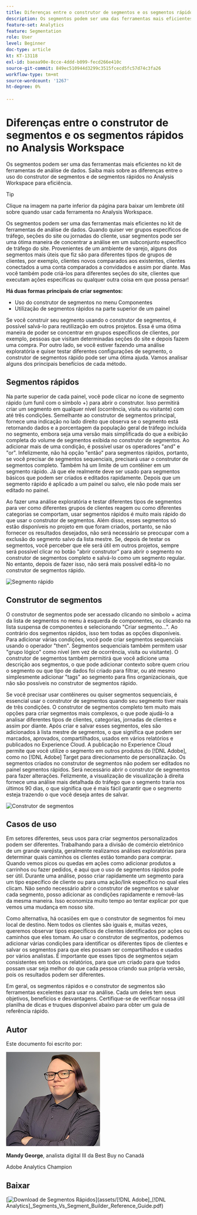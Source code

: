 ```yaml
---
title: Diferenças entre o construtor de segmentos e os segmentos rápidos no Analysis Workspace
description: Os segmentos podem ser uma das ferramentas mais eficientes no kit de ferramentas de análise de dados. Saiba mais sobre as diferenças entre o uso do construtor de segmentos e de segmentos rápidos no Analysis Workspace para eficiência.
feature-set: Analytics
feature: Segmentation
role: User
level: Beginner
doc-type: article
kt: KT-13118
exl-id: baeaa90e-8cce-4ddd-b099-fecd266e410c
source-git-commit: 849ec510944d3299c3515fcecd5fc57d74c3fa26
workflow-type: tm+mt
source-wordcount: '1267'
ht-degree: 0%

---
```


# Diferenças entre o construtor de segmentos e os segmentos rápidos no Analysis Workspace

Os segmentos podem ser uma das ferramentas mais eficientes no kit de ferramentas de análise de dados. Saiba mais sobre as diferenças entre o uso do construtor de segmentos e de segmentos rápidos no Analysis Workspace para eficiência.

>[!TIP]
>
> Clique na imagem na parte inferior da página para baixar um lembrete útil sobre quando usar cada ferramenta no Analysis Workspace.

Os segmentos podem ser uma das ferramentas mais eficientes no kit de ferramentas de análise de dados. Quando quiser ver grupos específicos de tráfego, seções do site ou jornadas do cliente, usar segmentos pode ser uma ótima maneira de concentrar a análise em um subconjunto específico de tráfego do site. Provenientes de um ambiente de varejo, alguns dos segmentos mais úteis que fiz são para diferentes tipos de grupos de clientes, por exemplo, clientes novos comparados aos existentes, clientes conectados a uma conta comparados a convidados e assim por diante. Mas você também pode criá-los para diferentes seções do site, clientes que executam ações específicas ou qualquer outra coisa em que possa pensar!

**Há duas formas principais de criar segmentos:**

* Uso do construtor de segmentos no menu Componentes
* Utilização de segmentos rápidos na parte superior de um painel

Se você construir seu segmento usando o construtor de segmentos, é possível salvá-lo para reutilização em outros projetos. Essa é uma ótima maneira de poder se concentrar em grupos específicos de clientes, por exemplo, pessoas que visitam determinadas seções do site e depois fazem uma compra. Por outro lado, se você estiver fazendo uma análise exploratória e quiser testar diferentes configurações de segmento, o construtor de segmentos rápido pode ser uma ótima ajuda. Vamos analisar alguns dos principais benefícios de cada método.

## Segmentos rápidos

Na parte superior de cada painel, você pode clicar no ícone de segmento rápido (um funil com o símbolo +) para abrir o construtor. Isso permitirá criar um segmento em qualquer nível (ocorrência, visita ou visitante) com até três condições. Semelhante ao construtor de segmentos principal, fornece uma indicação no lado direito que observa se o segmento está retornando dados e a porcentagem da população geral de tráfego incluída no segmento, embora seja uma versão mais simplificada do que a exibição completa do volume de segmentos exibida no construtor de segmentos. Ao adicionar mais de uma condição, é possível usar os operadores &quot;and&quot; e &quot;or&quot;. Infelizmente, não há opção &quot;então&quot; para segmentos rápidos, portanto, se você precisar de segmentos sequenciais, precisará usar o construtor de segmentos completo. Também há um limite de um contêiner em um segmento rápido. Já que ele realmente deve ser usado para segmentos básicos que podem ser criados e editados rapidamente. Depois que um segmento rápido é aplicado a um painel ou salvo, ele não pode mais ser editado no painel.

Ao fazer uma análise exploratória e testar diferentes tipos de segmentos para ver como diferentes grupos de clientes reagem ou como diferentes categorias se comportam, usar segmentos rápidos é muito mais rápido do que usar o construtor de segmentos. Além disso, esses segmentos só estão disponíveis no projeto em que foram criados, portanto, se não fornecer os resultados desejados, não será necessário se preocupar com a exclusão do segmento salvo da lista mestre. Se, depois de testar os segmentos, você perceber que ele será útil em outros projetos, sempre será possível clicar no botão &quot;abrir construtor&quot; para abrir o segmento no construtor de segmentos completo e salvá-lo como um segmento regular. No entanto, depois de fazer isso, não será mais possível editá-lo no construtor de segmentos rápido.

![Segmento rápido](assets/quick-segement.png)

## Construtor de segmentos

O construtor de segmentos pode ser acessado clicando no símbolo + acima da lista de segmentos no menu à esquerda de componentes, ou clicando na lista suspensa de componentes e selecionando &quot;Criar segmento...&quot;. Ao contrário dos segmentos rápidos, isso tem todas as opções disponíveis. Para adicionar várias condições, você pode criar segmentos sequenciais usando o operador &quot;then&quot;. Segmentos sequenciais também permitem usar &quot;grupo lógico&quot; como nível (em vez de ocorrência, visita ou visitante). O construtor de segmentos também permitirá que você adicione uma descrição aos segmentos, o que pode adicionar contexto sobre quem criou o segmento ou que tipo de dados foi criado para filtrar, ou até mesmo simplesmente adicionar &quot;tags&quot; ao segmento para fins organizacionais, que não são possíveis no construtor de segmentos rápido.

Se você precisar usar contêineres ou quiser segmentos sequenciais, é essencial usar o construtor de segmentos quando seu segmento tiver mais de três condições. O construtor de segmentos completo tem muito mais opções para criar segmentos mais complexos, o que pode ajudá-lo a analisar diferentes tipos de clientes, categorias, jornadas de clientes e assim por diante. Após criar e salvar esses segmentos, eles são adicionados à lista mestre de segmentos, o que significa que podem ser marcados, aprovados, compartilhados, usados em vários relatórios e publicados no Experience Cloud. A publicação no Experience Cloud permite que você utilize o segmento em outros produtos do [!DNL Adobe], como no [!DNL Adobe] Target para direcionamento de personalização. Os segmentos criados no construtor de segmentos não podem ser editados no painel segmentos rápidos. Será necessário abrir o construtor de segmentos para fazer alterações. Felizmente, a visualização de visualização à direita fornece uma análise mais detalhada do tráfego que o segmento traria nos últimos 90 dias, o que significa que é mais fácil garantir que o segmento esteja trazendo o que você deseja antes de salvar.

![Construtor de segmentos](assets/segment-builder-quick.png)

## Casos de uso

Em setores diferentes, seus usos para criar segmentos personalizados podem ser diferentes. Trabalhando para a divisão de comércio eletrônico de um grande varejista, geralmente realizamos análises exploratórias para determinar quais caminhos os clientes estão tomando para comprar. Quando vemos picos ou quedas em ações como adicionar produtos a carrinhos ou fazer pedidos, é aqui que o uso de segmentos rápidos pode ser útil. Durante uma análise, posso criar rapidamente um segmento para um tipo específico de cliente ou para uma ação/link específico no qual eles clicam. Não sendo necessário abrir o construtor de segmentos e salvar cada segmento, posso adicionar as condições rapidamente e removê-las da mesma maneira. Isso economiza muito tempo ao tentar explicar por que vemos uma mudança em nosso site.

Como alternativa, há ocasiões em que o construtor de segmentos foi meu local de destino. Nem todos os clientes são iguais e, muitas vezes, queremos observar tipos específicos de clientes identificados por ações ou caminhos que eles tomam. Ao usar o construtor de segmentos, podemos adicionar várias condições para identificar os diferentes tipos de clientes e salvar os segmentos para que eles possam ser compartilhados e usados por vários analistas. É importante que esses tipos de segmentos sejam consistentes em todos os relatórios, para que um criado para que todos possam usar seja melhor do que cada pessoa criando sua própria versão, pois os resultados podem ser diferentes.

Em geral, os segmentos rápidos e o construtor de segmentos são ferramentas excelentes para usar na análise. Cada um deles tem seus objetivos, benefícios e desvantagens. Certifique-se de verificar nossa útil planilha de dicas e truques disponível abaixo para obter um guia de referência rápido.

## Autor

Este documento foi escrito por:

![Mandy George](assets/mandy-george-2.png)

**Mandy George**, analista digital III da Best Buy no Canadá

Adobe Analytics Champion

## Baixar

[![Download de Segmentos Rápidos](assets/quick-segments-download-small.jpg)](assets/[!DNL Adobe]_[!DNL Analytics]_Segments_Vs_Segment_Builder_Reference_Guide.pdf)
